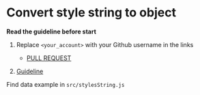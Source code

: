 # Convert style string to object

**Read the guideline before start**

1. Replace `<your_account>` with your Github username in the links
    - [PULL REQUEST](https://github.com/mate-academy/js_array-of-people/pull/216)

2. [Guideline](https://github.com/mate-academy/js_task-guideline/blob/master/README.md)

Find data example in `src/stylesString.js`
